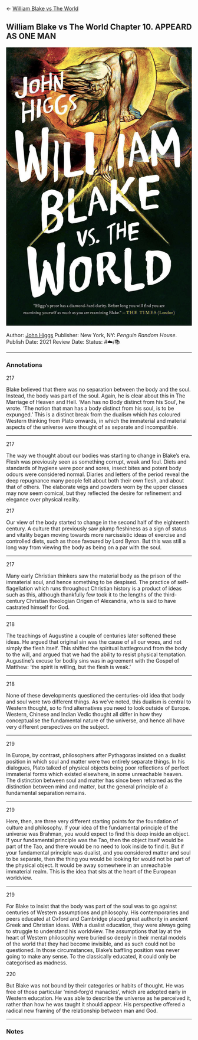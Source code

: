 \<- [William Blake vs The World](William%20Blake%20vs%20The%20World.md)

## William Blake vs The World Chapter 10. APPEARD AS ONE MAN

[ ![150](%E2%9A%99%EF%B8%8F%20Tools/%F0%9F%93%B8%20Images/EA092E31-6A97-4491-8DF0-1B8DF4560197.jpeg) ](https://www.amazon.com/William-Blake-World-John-Higgs-ebook/dp/B09JPGLBRN/ref=tmm_kin_swatch_0?_encoding=UTF8&qid=1673820148&sr=8-1)

Author: [John Higgs]()
Publisher: New York, NY: *Penguin Random House*.
Publish Date: 2021
Review Date:
Status: #☁️/📚 

---

### Annotations

217

Blake believed that there was no separation between the body and the soul. Instead, the body was part of the soul. Again, he is clear about this in The Marriage of Heaven and Hell. ‘Man has no Body distinct from his Soul’, he wrote. ‘The notion that man has a body distinct from his soul, is to be expunged.’ This is a distinct break from the dualism which has coloured Western thinking from Plato onwards, in which the immaterial and material aspects of the universe were thought of as separate and incompatible.

---

217

The way we thought about our bodies was starting to change in Blake’s era. Flesh was previously seen as something corrupt, weak and foul. Diets and standards of hygiene were poor and sores, insect bites and potent body odours were considered normal. Diaries and letters of the period reveal the deep repugnance many people felt about both their own flesh, and about that of others. The elaborate wigs and powders worn by the upper classes may now seem comical, but they reflected the desire for refinement and elegance over physical reality.

217

Our view of the body started to change in the second half of the eighteenth century. A culture that previously saw plump fleshiness as a sign of status and vitality began moving towards more narcissistic ideas of exercise and controlled diets, such as those favoured by Lord Byron. But this was still a long way from viewing the body as being on a par with the soul.

---

217

Many early Christian thinkers saw the material body as the prison of the immaterial soul, and hence something to be despised. The practice of self-flagellation which runs throughout Christian history is a product of ideas such as this, although thankfully few took it to the lengths of the third-century Christian theologian Origen of Alexandria, who is said to have castrated himself for God.

---

218

The teachings of Augustine a couple of centuries later softened these ideas. He argued that original sin was the cause of all our woes, and not simply the flesh itself. This shifted the spiritual battleground from the body to the will, and argued that we had the ability to resist physical temptation. Augustine’s excuse for bodily sins was in agreement with the Gospel of Matthew: ‘the spirit is willing, but the flesh is weak.’

---

218

None of these developments questioned the centuries-old idea that body and soul were two different things. As we’ve noted, this dualism is central to Western thought, so to find alternatives you need to look outside of Europe. Western, Chinese and Indian Vedic thought all differ in how they conceptualise the fundamental nature of the universe, and hence all have very different perspectives on the subject.

---

219

In Europe, by contrast, philosophers after Pythagoras insisted on a dualist position in which soul and matter were two entirely separate things. In his dialogues, Plato talked of physical objects being poor reflections of perfect immaterial forms which existed elsewhere, in some unreachable heaven. The distinction between soul and matter has since been reframed as the distinction between mind and matter, but the general principle of a fundamental separation remains.

---

219

Here, then, are three very different starting points for the foundation of culture and philosophy. If your idea of the fundamental principle of the universe was Brahman, you would expect to find this deep inside an object. If your fundamental principle was the Tao, then the object itself would be part of the Tao, and there would be no need to look inside to find it. But if your fundamental principle was dualist, and you considered matter and soul to be separate, then the thing you would be looking for would not be part of the physical object. It would be away somewhere in an unreachable immaterial realm. This is the idea that sits at the heart of the European worldview.

---

219

For Blake to insist that the body was part of the soul was to go against centuries of Western assumptions and philosophy. His contemporaries and peers educated at Oxford and Cambridge placed great authority in ancient Greek and Christian ideas. With a dualist education, they were always going to struggle to understand his worldview. The assumptions that lay at the heart of Western philosophy were buried so deeply in their mental models of the world that they had become invisible, and as such could not be questioned. In those circumstances, Blake’s baffling position was never going to make any sense. To the classically educated, it could only be categorised as madness.

220

But Blake was not bound by their categories or habits of thought. He was free of those particular ‘mind-forg’d manacles’, which are adopted early in Western education. He was able to describe the universe as he perceived it, rather than how he was taught it should appear. His perspective offered a radical new framing of the relationship between man and God.

---

### Notes
